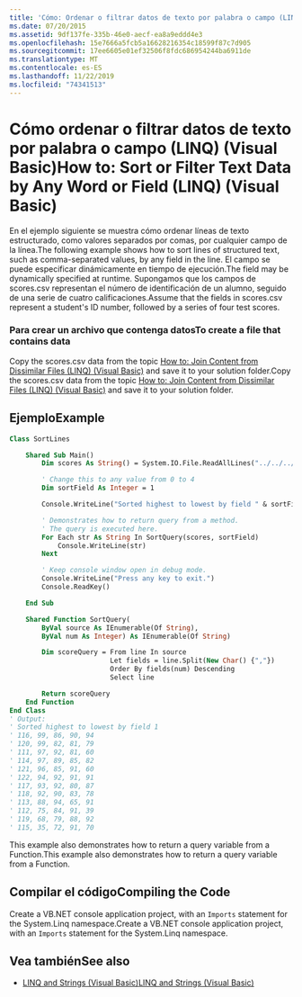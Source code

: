 ```yaml
---
title: 'Cómo: Ordenar o filtrar datos de texto por palabra o campo (LINQ)'
ms.date: 07/20/2015
ms.assetid: 9df137fe-335b-46e0-aecf-ea8a9eddd4e3
ms.openlocfilehash: 15e7666a5fcb5a16628216354c18599f87c7d905
ms.sourcegitcommit: 17ee6605e01ef32506f8fdc686954244ba6911de
ms.translationtype: MT
ms.contentlocale: es-ES
ms.lasthandoff: 11/22/2019
ms.locfileid: "74341513"
---
```

# <a name="how-to-sort-or-filter-text-data-by-any-word-or-field-linq-visual-basic"></a><span data-ttu-id="857f7-102">Cómo ordenar o filtrar datos de texto por palabra o campo (LINQ) (Visual Basic)</span><span class="sxs-lookup"><span data-stu-id="857f7-102">How to: Sort or Filter Text Data by Any Word or Field (LINQ) (Visual Basic)</span></span>

<span data-ttu-id="857f7-103">En el ejemplo siguiente se muestra cómo ordenar líneas de texto estructurado, como valores separados por comas, por cualquier campo de la línea.</span><span class="sxs-lookup"><span data-stu-id="857f7-103">The following example shows how to sort lines of structured text, such as comma-separated values, by any field in the line.</span></span> <span data-ttu-id="857f7-104">El campo se puede especificar dinámicamente en tiempo de ejecución.</span><span class="sxs-lookup"><span data-stu-id="857f7-104">The field may be dynamically specified at runtime.</span></span> <span data-ttu-id="857f7-105">Supongamos que los campos de scores.csv representan el número de identificación de un alumno, seguido de una serie de cuatro calificaciones.</span><span class="sxs-lookup"><span data-stu-id="857f7-105">Assume that the fields in scores.csv represent a student's ID number, followed by a series of four test scores.</span></span>

### <a name="to-create-a-file-that-contains-data"></a><span data-ttu-id="857f7-106">Para crear un archivo que contenga datos</span><span class="sxs-lookup"><span data-stu-id="857f7-106">To create a file that contains data</span></span>

<span data-ttu-id="857f7-107">Copy the scores.csv data from the topic [How to: Join Content from Dissimilar Files (LINQ) (Visual Basic)](../../../../visual-basic/programming-guide/concepts/linq/how-to-join-content-from-dissimilar-files-linq.md) and save it to your solution folder.</span><span class="sxs-lookup"><span data-stu-id="857f7-107">Copy the scores.csv data from the topic [How to: Join Content from Dissimilar Files (LINQ) (Visual Basic)](../../../../visual-basic/programming-guide/concepts/linq/how-to-join-content-from-dissimilar-files-linq.md) and save it to your solution folder.</span></span>

## <a name="example"></a><span data-ttu-id="857f7-108">Ejemplo</span><span class="sxs-lookup"><span data-stu-id="857f7-108">Example</span></span>

```vb
Class SortLines

    Shared Sub Main()
        Dim scores As String() = System.IO.File.ReadAllLines("../../../scores.csv")

        ' Change this to any value from 0 to 4
        Dim sortField As Integer = 1

        Console.WriteLine("Sorted highest to lowest by field " & sortField)

        ' Demonstrates how to return query from a method.
        ' The query is executed here.
        For Each str As String In SortQuery(scores, sortField)
            Console.WriteLine(str)
        Next

        ' Keep console window open in debug mode.
        Console.WriteLine("Press any key to exit.")
        Console.ReadKey()

    End Sub

    Shared Function SortQuery(
        ByVal source As IEnumerable(Of String),
        ByVal num As Integer) As IEnumerable(Of String)

        Dim scoreQuery = From line In source
                         Let fields = line.Split(New Char() {","})
                         Order By fields(num) Descending
                         Select line

        Return scoreQuery
    End Function
End Class
' Output:
' Sorted highest to lowest by field 1
' 116, 99, 86, 90, 94
' 120, 99, 82, 81, 79
' 111, 97, 92, 81, 60
' 114, 97, 89, 85, 82
' 121, 96, 85, 91, 60
' 122, 94, 92, 91, 91
' 117, 93, 92, 80, 87
' 118, 92, 90, 83, 78
' 113, 88, 94, 65, 91
' 112, 75, 84, 91, 39
' 119, 68, 79, 88, 92
' 115, 35, 72, 91, 70
```

<span data-ttu-id="857f7-109">This example also demonstrates how to return a query variable from a Function.</span><span class="sxs-lookup"><span data-stu-id="857f7-109">This example also demonstrates how to return a query variable from a Function.</span></span>

## <a name="compiling-the-code"></a><span data-ttu-id="857f7-110">Compilar el código</span><span class="sxs-lookup"><span data-stu-id="857f7-110">Compiling the Code</span></span>

<span data-ttu-id="857f7-111">Create a VB.NET console application project, with an `Imports` statement for the System.Linq namespace.</span><span class="sxs-lookup"><span data-stu-id="857f7-111">Create a VB.NET console application project, with an `Imports` statement for the System.Linq namespace.</span></span>

## <a name="see-also"></a><span data-ttu-id="857f7-112">Vea también</span><span class="sxs-lookup"><span data-stu-id="857f7-112">See also</span></span>

- [<span data-ttu-id="857f7-113">LINQ and Strings (Visual Basic)</span><span class="sxs-lookup"><span data-stu-id="857f7-113">LINQ and Strings (Visual Basic)</span></span>](../../../../visual-basic/programming-guide/concepts/linq/linq-and-strings.md)
